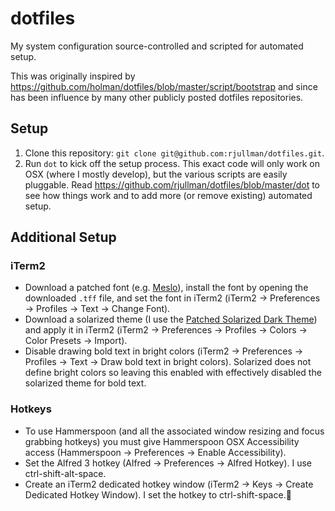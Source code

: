 # dotfiles
My system configuration source-controlled and scripted for automated setup.

This was originally inspired by https://github.com/holman/dotfiles/blob/master/script/bootstrap and since has been influence by many other publicly posted dotfiles repositories.

## Setup
1. Clone this repository: `git clone git@github.com:rjullman/dotfiles.git`.
2. Run `dot` to kick off the setup process.  This exact code will only work on OSX (where I mostly develop), 
but the various scripts are easily pluggable.
Read https://github.com/rjullman/dotfiles/blob/master/dot to see how things work and to add more (or remove existing) automated setup.

## Additional Setup

### iTerm2

- Download a patched font (e.g. [Meslo](https://github.com/powerline/fonts/blob/master/Meslo%20Slashed/Meslo%20G%20M%20Regular%20for%20Powerline.ttf)), install the font by opening the downloaded `.tff` file, and set the font in iTerm2 (iTerm2 → Preferences → Profiles → Text → Change Font).
- Download a solarized theme (I use the [Patched Solarized Dark Theme](https://raw.githubusercontent.com/mbadolato/iTerm2-Color-Schemes/master/schemes/Solarized%20Dark%20-%20Patched.itermcolors)) and apply it in iTerm2 (iTerm2 → Preferences → Profiles → Colors → Color Presets → Import).
- Disable drawing bold text in bright colors (iTerm2 → Preferences → Profiles → Text → Draw bold text in bright colors).  Solarized does not define bright colors so leaving this enabled with effectively disabled the solarized theme for bold text.

### Hotkeys

- To use Hammerspoon (and all the associated window resizing and focus grabbing hotkeys) you must give Hammerspoon OSX Accessibility access (Hammerspoon → Preferences → Enable Accessibility).
- Set the Alfred 3 hotkey (Alfred → Preferences → Alfred Hotkey). I use ctrl-shift-alt-space.
- Create an iTerm2 dedicated hotkey window (iTerm2 → Keys → Create Dedicated Hotkey Window).  I set the hotkey to ctrl-shift-space.
